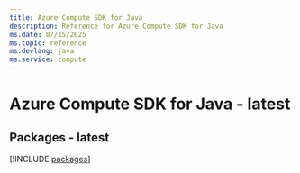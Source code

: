 ```yaml
---
title: Azure Compute SDK for Java
description: Reference for Azure Compute SDK for Java
ms.date: 07/15/2025
ms.topic: reference
ms.devlang: java
ms.service: compute
---
```

# Azure Compute SDK for Java - latest
## Packages - latest
[!INCLUDE [packages](compute-index.md)]